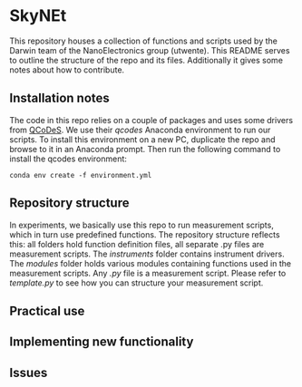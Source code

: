 # SkyNEt

This repository houses a collection of functions and scripts used by the Darwin team of the NanoElectronics group (utwente). This README serves to outline the structure of the repo and its files. Additionally it gives some notes about how to contribute.

## Installation notes

The code in this repo relies on a couple of packages and uses some drivers from [QCoDeS](https://github.com/QCoDeS/Qcodes). We use their *qcodes* Anaconda environment to run our scripts. To install this environment on a new PC, duplicate the repo and browse to it in an Anaconda prompt. Then run the following command to install the qcodes environment:

```
conda env create -f environment.yml
```

## Repository structure

In experiments, we basically use this repo to run measurement scripts, which in turn use predefined functions. The repository structure reflects this: all folders hold function definition files, all separate .py files are measurement scripts. The *instruments* folder contains instrument drivers. The *modules* folder holds various modules containing functions used in the measurement scripts. Any *.py* file is a measurement script. Please refer to *template.py* to see how you can structure your measurement script.

## Practical use



## Implementing new functionality



## Issues
